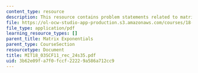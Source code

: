 ```yaml
---
content_type: resource
description: This resource contains problem statements related to matrix exponentials.
file: https://ol-ocw-studio-app-production.s3.amazonaws.com/courses/18-03sc-differential-equations-fall-2011/3b62e09fa7f0fccf22229a586a712cc9_MIT18_03SCF11_rec_24s35.pdf
file_type: application/pdf
learning_resource_types: []
parent_title: Matrix Exponentials
parent_type: CourseSection
resourcetype: Document
title: MIT18_03SCF11_rec_24s35.pdf
uid: 3b62e09f-a7f0-fccf-2222-9a586a712cc9
---
```

